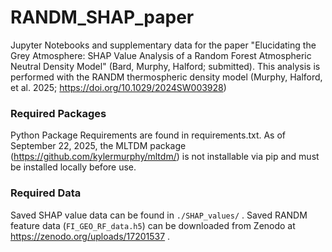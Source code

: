 # RANDM_SHAP_paper

Jupyter Notebooks and supplementary data for the paper "Elucidating the Grey Atmosphere: SHAP Value Analysis of a Random Forest Atmospheric Neutral Density Model" (Bard, Murphy, Halford; submitted). This analysis is performed with the RANDM thermospheric density model (Murphy, Halford, et al. 2025; https://doi.org/10.1029/2024SW003928)

### Required Packages
Python Package Requirements are found in requirements.txt. As of September 22, 2025, the MLTDM package (https://github.com/kylermurphy/mltdm/) is not installable via pip and must be installed locally before use.

### Required Data
Saved SHAP value data can be found in `./SHAP_values/` . Saved RANDM feature data (`FI_GEO_RF_data.h5`) can be downloaded from Zenodo at https://zenodo.org/uploads/17201537 .
